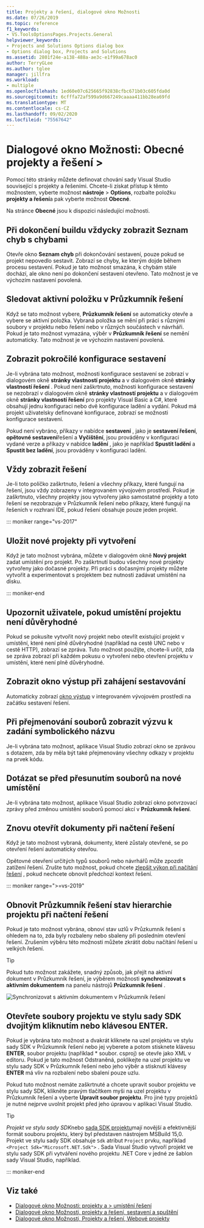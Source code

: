 ```yaml
---
title: Projekty a řešení, dialogové okno Možnosti
ms.date: 07/26/2019
ms.topic: reference
f1_keywords:
- VS.ToolsOptionsPages.Projects.General
helpviewer_keywords:
- Projects and Solutions Options dialog box
- Options dialog box, Projects and Solutions
ms.assetid: 2801f24e-a138-488a-ae3c-e1f99a678ac0
author: TerryGLee
ms.author: tglee
manager: jillfra
ms.workload:
- multiple
ms.openlocfilehash: 1ed60e07c625665f92838cfbc671b03c605fda0d
ms.sourcegitcommit: 6cfffa72af599a9d667249caaaa411bb28ea69fd
ms.translationtype: MT
ms.contentlocale: cs-CZ
ms.lasthandoff: 09/02/2020
ms.locfileid: "75567642"
---
```

# <a name="options-dialog-box-projects-and-solutions--general"></a>Dialogové okno Možnosti: Obecné projekty a řešení \>

Pomocí této stránky můžete definovat chování sady Visual Studio související s projekty a řešeními. Chcete-li získat přístup k těmto možnostem, vyberte možnost **nástroje**  >  **Options**, rozbalte položku **projekty a řešení**a pak vyberte možnost **Obecné**.

Na stránce **Obecné** jsou k dispozici následující možnosti.

## <a name="always-show-error-list-if-build-finishes-with-errors"></a>Při dokončení buildu vždycky zobrazit Seznam chyb s chybami

Otevře okno **Seznam chyb** při dokončování sestavení, pouze pokud se projekt nepovedlo sestavit. Zobrazí se chyby, ke kterým dojde během procesu sestavení. Pokud je tato možnost smazána, k chybám stále dochází, ale okno není po dokončení sestavení otevřeno. Tato možnost je ve výchozím nastavení povolená.

## <a name="track-active-item-in-solution-explorer"></a>Sledovat aktivní položku v Průzkumník řešení

Když se tato možnost vybere, **Průzkumník řešení** se automaticky otevře a vybere se aktivní položka. Vybraná položka se mění při práci s různými soubory v projektu nebo řešení nebo v různých součástech v návrháři. Pokud je tato možnost vymazána, výběr v **Průzkumník řešení** se nemění automaticky. Tato možnost je ve výchozím nastavení povolená.

## <a name="show-advanced-build-configurations"></a>Zobrazit pokročilé konfigurace sestavení

Je-li vybrána tato možnost, možnosti konfigurace sestavení se zobrazí v dialogovém okně **stránky vlastností projektu** a v dialogovém okně **stránky vlastností řešení** . Pokud není zaškrtnuto, možnosti konfigurace sestavení se nezobrazí v dialogovém okně **stránky vlastností projektu** a v dialogovém okně **stránky vlastností řešení** pro projekty Visual Basic a C#, které obsahují jednu konfiguraci nebo dvě konfigurace ladění a vydání. Pokud má projekt uživatelsky definované konfigurace, zobrazí se možnosti konfigurace sestavení.

Pokud není vybráno, příkazy v nabídce **sestavení** , jako je **sestavení řešení**, **opětovné sestavení**řešení a **Vyčištění**, jsou prováděny v konfiguraci vydané verze a příkazy v nabídce **ladění** , jako je například **Spustit ladění** a **Spustit bez ladění**, jsou prováděny v konfiguraci ladění.

## <a name="always-show-solution"></a>Vždy zobrazit řešení

Je-li toto políčko zaškrtnuto, řešení a všechny příkazy, které fungují na řešení, jsou vždy zobrazeny v integrovaném vývojovém prostředí. Pokud je zaškrtnuto, všechny projekty jsou vytvořeny jako samostatné projekty a toto řešení se nezobrazuje v Průzkumník řešení nebo příkazy, které fungují na řešeních v rozhraní IDE, pokud řešení obsahuje pouze jeden projekt.

::: moniker range="vs-2017"

## <a name="save-new-projects-when-created"></a>Uložit nové projekty při vytvoření

Když je tato možnost vybrána, můžete v dialogovém okně **Nový projekt** zadat umístění pro projekt. Po zaškrtnutí budou všechny nové projekty vytvořeny jako dočasné projekty. Při práci s dočasnými projekty můžete vytvořit a experimentovat s projektem bez nutnosti zadávat umístění na disku.

::: moniker-end

## <a name="warn-user-when-the-project-location-is-not-trusted"></a>Upozornit uživatele, pokud umístění projektu není důvěryhodné

Pokud se pokusíte vytvořit nový projekt nebo otevřít existující projekt v umístění, které není plně důvěryhodné (například na cestě UNC nebo v cestě HTTP), zobrazí se zpráva. Tuto možnost použijte, chcete-li určit, zda se zpráva zobrazí při každém pokusu o vytvoření nebo otevření projektu v umístění, které není plně důvěryhodné.

## <a name="show-output-window-when-build-starts"></a>Zobrazit okno výstup při zahájení sestavování

Automaticky zobrazí [okno výstup](../../ide/reference/output-window.md) v integrovaném vývojovém prostředí na začátku sestavení řešení.

## <a name="prompt-for-symbolic-renaming-when-renaming-files"></a>Při přejmenování souborů zobrazit výzvu k zadání symbolického názvu

Je-li vybrána tato možnost, aplikace Visual Studio zobrazí okno se zprávou s dotazem, zda by měla být také přejmenovány všechny odkazy v projektu na prvek kódu.

## <a name="prompt-before-moving-files-to-a-new-location"></a>Dotázat se před přesunutím souborů na nové umístění

Je-li vybrána tato možnost, aplikace Visual Studio zobrazí okno potvrzovací zprávy před změnou umístění souborů pomocí akcí v **Průzkumník řešení**.

## <a name="reopen-documents-on-solution-load"></a>Znovu otevřít dokumenty při načtení řešení

Když je tato možnost vybraná, dokumenty, které zůstaly otevřené, se po otevření řešení automaticky otevřou.

Opětovné otevření určitých typů souborů nebo návrhářů může zpozdit zatížení řešení. Zrušte tuto možnost, pokud chcete [zlepšit výkon při načítání řešení](../../ide/visual-studio-performance-tips-and-tricks.md#disable-automatic-file-restore) , pokud nechcete obnovit předchozí kontext řešení.

::: moniker range=">=vs-2019"

## <a name="restore-solution-explorer-project-hierarchy-state-on-solution-load"></a>Obnovit Průzkumník řešení stav hierarchie projektu při načtení řešení

Pokud je tato možnost vybrána, obnoví stav uzlů v Průzkumník řešení s ohledem na to, zda byly rozbaleny nebo sbaleny při posledním otevření řešení. Zrušením výběru této možnosti můžete zkrátit dobu načítání řešení u velkých řešení.

> [!TIP]
> Pokud tuto možnost zakážete, snadný způsob, jak přejít na aktivní dokument v Průzkumník řešení, je výběrem možnosti **synchronizovat s aktivním dokumentem** na panelu nástrojů **Průzkumník řešení** .
>
> ![Synchronizovat s aktivním dokumentem v Průzkumník řešení](media/sync-active-document.png)

## <a name="open-sdk-style-project-files-with-double-click-or-the-enter-key"></a>Otevřete soubory projektu ve stylu sady SDK dvojitým kliknutím nebo klávesou ENTER.

Pokud je vybrána tato možnost a dvakrát kliknete na uzel projektu ve stylu sady SDK v Průzkumník řešení nebo jej vyberete a potom stisknete klávesu **ENTER**, soubor projektu (například \* soubor. csproj) se otevře jako XML v editoru. Pokud je tato možnost Odstraněná, poklikejte na uzel projektu ve stylu sady SDK v Průzkumník řešení nebo jeho výběr a stisknutí klávesy **ENTER** má vliv na rozbalení nebo sbalení pouze uzlu.

Pokud tuto možnost nemáte zaškrtnuté a chcete upravit soubor projektu ve stylu sady SDK, klikněte pravým tlačítkem myši na uzel projektu v Průzkumník řešení a vyberte **Upravit soubor projektu**. Pro jiné typy projektů je nutné nejprve uvolnit projekt před jeho úpravou v aplikaci Visual Studio.

> [!TIP]
> *Projekt ve stylu sady SDK*nebo [sada SDK projektu](../../msbuild/how-to-use-project-sdk.md)mají novější a efektivnější formát souboru projektu, který byl představen nástrojem MSBuild 15,0. Projekt ve stylu sady SDK obsahuje `Sdk` atribut `Project` prvku, například `<Project Sdk="Microsoft.NET.Sdk">` . Sada Visual Studio vytvoří projekt ve stylu sady SDK při vytváření nového projektu .NET Core v jedné ze šablon sady Visual Studio, například.

::: moniker-end

## <a name="see-also"></a>Viz také

- [Dialogové okno Možnosti: projekty a \> umístění řešení](projects-solutions-locations-options.md)
- [Dialogové okno Možnosti, projekty a řešení, sestavení a spuštění](../../ide/reference/options-dialog-box-projects-and-solutions-build-and-run.md)
- [Dialogové okno Možnosti, Projekty a řešení, Webové projekty](../../ide/reference/options-dialog-box-projects-and-solutions-web-projects.md)
